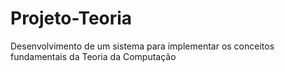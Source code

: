 # Projeto-Teoria
Desenvolvimento de um sistema para implementar os conceitos fundamentais da Teoria da Computação

